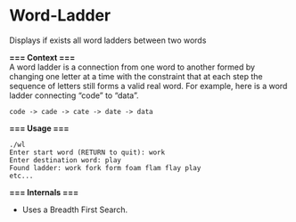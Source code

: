 Word-Ladder
===========

Displays if exists all word ladders between two words

**=== Context ===**  
A word ladder is a connection from one word to another formed by changing one letter at a time with the constraint that at each step the sequence of letters still forms a valid real word. For example, here is a word ladder connecting “code” to “data”.

    code -> cade -> cate -> date -> data

**=== Usage ===**  

    ./wl
    Enter start word (RETURN to quit): work
    Enter destination word: play
    Found ladder: work fork form foam flam flay play
    etc...

**=== Internals ===**  
- Uses a Breadth First Search.
